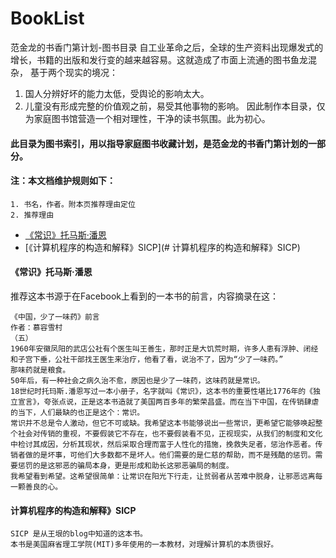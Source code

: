# BookList
范金龙的书香门第计划-图书目录
自工业革命之后，全球的生产资料出现爆发式的增长，书籍的出版和发行变的越来越容易。这就造成了市面上流通的图书鱼龙混杂，
基于两个现实的境况：
1. 国人分辨好坏的能力太低，受舆论的影响太大。
2. 儿童没有形成完整的价值观之前，易受其他事物的影响。
因此制作本目录，仅为家庭图书馆营造一个相对理性，干净的读书氛围。此为初心。

#### 此目录为图书索引，用以指导家庭图书收藏计划，是范金龙的书香门第计划的一部分。

#### 注：本文档维护规则如下：
```
1. 书名，作者。附本页推荐理由定位
2. 推荐理由
```
- [《常识》托马斯·潘恩](#《常识》托马斯·潘恩)
- [《计算机程序的构造和解释》SICP](# 计算机程序的构造和解释》SICP)
#### 《常识》托马斯·潘恩
推荐这本书源于在Facebook上看到的一本书的前言，内容摘录在这：
```
《中国，少了一味药》前言
作者：慕容雪村 
（五）
1960年安徽凤阳的武店公社有个医生叫王善生，那时正是大饥荒时期，许多人患有浮肿、闭经和子宫下垂，公社干部找王医生来治疗，他看了看，说治不了，因为“少了一味药。”
那味药就是粮食。
50年后，有一种社会之病久治不愈，原因也是少了一味药，这味药就是常识。
18世纪时托玛斯.潘恩写过一本小册子，名字就叫《常识》，这本书的重要性堪比1776年的《独立宣言》，夸张点说，正是这本书造就了美国两百多年的繁荣昌盛。而在当下中国，在传销肆虐的当下，人们最缺的也正是这个：常识。
常识并不总是令人激动，但它不可或缺。我希望这本书能够说出一些常识，更希望它能够唤起整个社会对传销的重视，不要假装它不存在，也不要假装看不见，正视现实，从我们的制度和文化中检讨其成因，分析其现状，然后采取合理而富于人性化的措施，挽救失足者，惩治作恶者。传销者做的是坏事，可他们大多数都不是坏人。他们需要的是仁慈的帮助，而不是残酷的惩罚。需要惩罚的是这邪恶的骗局本身，更是形成和助长这邪恶骗局的制度。
我希望看到希望。这希望很简单：让常识在阳光下行走，让贫弱者从苦难中脱身，让邪恶远离每一颗善良的心。
```
#### 计算机程序的构造和解释》SICP
```
SICP 是从王垠的blog中知道的这本书。
本书是美国麻省理工学院(MIT)多年使用的一本教材，对理解计算机的本质很好。
```

